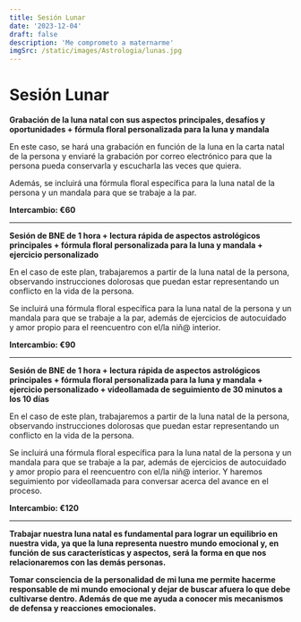 ```yaml
---
title: Sesión Lunar
date: '2023-12-04'
draft: false
description: 'Me comprometo a maternarme'
imgSrc: /static/images/Astrologia/lunas.jpg
---
```


# Sesión Lunar

**Grabación de la luna natal con sus aspectos principales, desafíos y oportunidades + fórmula floral personalizada para la luna y mandala**

En este caso, se hará una grabación en función de la luna en la carta natal de la persona y enviaré la grabación por correo electrónico para que la persona pueda conservarla y escucharla las veces que quiera.

Además, se incluirá una fórmula floral específica para la luna natal de la persona y un mandala para que se trabaje a la par.

**Intercambio: €60**

---

**Sesión de BNE de 1 hora + lectura rápida de aspectos astrológicos principales + fórmula floral personalizada para la luna y mandala + ejercicio personalizado**

En el caso de este plan, trabajaremos a partir de la luna natal de la persona, observando instrucciones dolorosas que puedan estar representando un conflicto en la vida de la persona.

Se incluirá una fórmula floral específica para la luna natal de la persona y un mandala para que se trabaje a la par, además de ejercicios de autocuidado y amor propio para el reencuentro con el/la niñ@ interior.

**Intercambio: €90**

---

**Sesión de BNE de 1 hora + lectura rápida de aspectos astrológicos principales + fórmula floral personalizada para la luna y mandala + ejercicio personalizado + videollamada de seguimiento de 30 minutos a los 10 días**

En el caso de este plan, trabajaremos a partir de la luna natal de la persona, observando instrucciones dolorosas que puedan estar representando un conflicto en la vida de la persona.

Se incluirá una fórmula floral específica para la luna natal de la persona y un mandala para que se trabaje a la par, además de ejercicios de autocuidado y amor propio para el reencuentro con el/la niñ@ interior. Y haremos seguimiento por videollamada para conversar acerca del avance en el proceso.

**Intercambio: €120**

---

**Trabajar nuestra luna natal es fundamental para lograr un equilibrio en nuestra vida, ya que la luna representa nuestro mundo emocional y, en función de sus características y aspectos, será la forma en que nos relacionaremos con las demás personas.**

**Tomar consciencia de la personalidad de mi luna me permite hacerme responsable de mi mundo emocional y dejar de buscar afuera lo que debe cultivarse dentro. Además de que me ayuda a conocer mis mecanismos de defensa y reacciones emocionales.**
